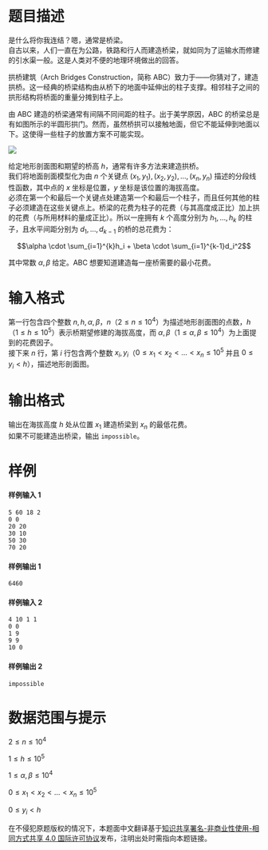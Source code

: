 
# 题目描述

是什么将你我连结？嗯，通常是桥梁。  
自古以来，人们一直在为公路，铁路和行人而建造桥梁，就如同为了运输水而修建的引水渠一般。这是人类对不便的地理环境做出的回答。

拱桥建筑（Arch Bridges Construction，简称 ABC）致力于——你猜对了，建造拱桥。这一经典的桥梁结构由从桥下的地面中延伸出的柱子支撑。相邻柱子之间的拱形结构将桥面的重量分摊到柱子上。

由 ABC 建造的桥梁通常有间隔不同间距的柱子。出于美学原因，ABC 的桥梁总是有如图所示的半圆形拱门。然而，虽然桥拱可以接触地面，但它不能延伸到地面以下。这使得一些柱子的放置方案不可能实现。

![](/source/loj/6578/img/aHR0cHM6Ly9sb2otaW1nLnVweXVuLm1lbmNpLm1lbXNldDAuY24vMjAxOS8wNC8xNS81Y2I0NjFiZTg5OTMzLnBuZw==.png)

给定地形剖面图和期望的桥高 $h$，通常有许多方法来建造拱桥。  
我们将地面剖面模型化为由 $n$ 个关键点 $(x_1, y_1), (x_2, y_2), \ldots, (x_n, y_n)$ 描述的分段线性函数，其中点的 $x$ 坐标是位置，$y$ 坐标是该位置的海拔高度。  
必须在第一个和最后一个关键点处建造第一个和最后一个柱子，而且任何其他的柱子必须建造在这些关键点上。桥梁的花费为柱子的花费（与其高度成正比）加上拱的花费（与所用材料的量成正比）。所以一座拥有 $k$ 个高度分别为 $h_1, \ldots, h_k$ 的柱子，且水平间距分别为 $d_1, \ldots, d_{k-1}$ 的桥的总花费为：

$$\alpha \cdot \sum_{i=1}^{k}h_i + \beta \cdot \sum_{i=1}^{k-1}d_i^2$$

其中常数 $\alpha, \beta$ 给定。ABC 想要知道建造每一座桥需要的最小花费。

# 输入格式

第一行包含四个整数 $n, h, \alpha, \beta$，$n$（$2 \le n \le 10^4$）为描述地形剖面图的点数，$h$（$1 \le h \le 10^5$）表示桥期望修建的海拔高度，而 $\alpha, \beta$（$1 \le \alpha, \beta \le 10^4$）为上面提到的花费因子。  
接下来 $n$ 行，第 $i$ 行包含两个整数 $x_i, y_i$（$0 \le x_1 < x_2 < \ldots < x_n \le 10^5$ 并且 $0 \le y_i < h$），描述地形剖面图。

# 输出格式

输出在海拔高度 $h$ 处从位置 $x_1$ 建造桥梁到 $x_n$ 的最低花费。  
如果不可能建造出桥梁，输出 $\texttt{impossible}$。

# 样例

#### 样例输入 1
```plain
5 60 18 2
0 0
20 20
30 10
50 30
70 20
```

#### 样例输出 1
```plain
6460
```

#### 样例输入 2
```plain
4 10 1 1
0 0
1 9
9 9
10 0
```

#### 样例输出 2
```plain
impossible
```

# 数据范围与提示

$2 \le n \le 10^4$

$1 \le h \le 10^5$

$1 \le \alpha, \beta \le 10^4$

$0 \le x_1 < x_2 < \ldots < x_n \le 10^5$

$0 \le y_i < h$

在不侵犯原题版权的情况下，本题面中文翻译基于[知识共享署名-非商业性使用-相同方式共享 4.0 国际许可协议](http://creativecommons.org/licenses/by-nc-sa/4.0/)发布，注明出处时需指向本题链接。

